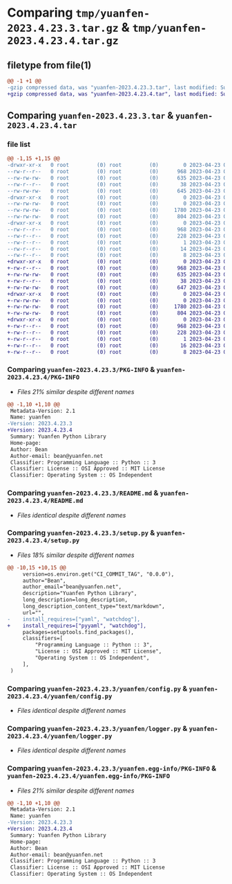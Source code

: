 # Comparing `tmp/yuanfen-2023.4.23.3.tar.gz` & `tmp/yuanfen-2023.4.23.4.tar.gz`

## filetype from file(1)

```diff
@@ -1 +1 @@
-gzip compressed data, was "yuanfen-2023.4.23.3.tar", last modified: Sun Apr 23 08:29:59 2023, max compression
+gzip compressed data, was "yuanfen-2023.4.23.4.tar", last modified: Sun Apr 23 08:36:41 2023, max compression
```

## Comparing `yuanfen-2023.4.23.3.tar` & `yuanfen-2023.4.23.4.tar`

### file list

```diff
@@ -1,15 +1,15 @@
-drwxr-xr-x   0 root         (0) root         (0)        0 2023-04-23 08:29:59.955958 yuanfen-2023.4.23.3/
--rw-r--r--   0 root         (0) root         (0)      968 2023-04-23 08:29:59.954958 yuanfen-2023.4.23.3/PKG-INFO
--rw-rw-rw-   0 root         (0) root         (0)      635 2023-04-23 08:17:06.000000 yuanfen-2023.4.23.3/README.md
--rw-r--r--   0 root         (0) root         (0)       38 2023-04-23 08:29:59.955958 yuanfen-2023.4.23.3/setup.cfg
--rw-rw-rw-   0 root         (0) root         (0)      645 2023-04-23 08:17:06.000000 yuanfen-2023.4.23.3/setup.py
-drwxr-xr-x   0 root         (0) root         (0)        0 2023-04-23 08:29:59.953958 yuanfen-2023.4.23.3/yuanfen/
--rw-rw-rw-   0 root         (0) root         (0)        0 2023-04-23 08:29:59.000000 yuanfen-2023.4.23.3/yuanfen/__init__.py
--rw-rw-rw-   0 root         (0) root         (0)     1780 2023-04-23 08:17:06.000000 yuanfen-2023.4.23.3/yuanfen/config.py
--rw-rw-rw-   0 root         (0) root         (0)      804 2023-04-23 08:17:06.000000 yuanfen-2023.4.23.3/yuanfen/logger.py
-drwxr-xr-x   0 root         (0) root         (0)        0 2023-04-23 08:29:59.954958 yuanfen-2023.4.23.3/yuanfen.egg-info/
--rw-r--r--   0 root         (0) root         (0)      968 2023-04-23 08:29:59.000000 yuanfen-2023.4.23.3/yuanfen.egg-info/PKG-INFO
--rw-r--r--   0 root         (0) root         (0)      228 2023-04-23 08:29:59.000000 yuanfen-2023.4.23.3/yuanfen.egg-info/SOURCES.txt
--rw-r--r--   0 root         (0) root         (0)        1 2023-04-23 08:29:59.000000 yuanfen-2023.4.23.3/yuanfen.egg-info/dependency_links.txt
--rw-r--r--   0 root         (0) root         (0)       14 2023-04-23 08:29:59.000000 yuanfen-2023.4.23.3/yuanfen.egg-info/requires.txt
--rw-r--r--   0 root         (0) root         (0)        8 2023-04-23 08:29:59.000000 yuanfen-2023.4.23.3/yuanfen.egg-info/top_level.txt
+drwxr-xr-x   0 root         (0) root         (0)        0 2023-04-23 08:36:41.216824 yuanfen-2023.4.23.4/
+-rw-r--r--   0 root         (0) root         (0)      968 2023-04-23 08:36:41.216824 yuanfen-2023.4.23.4/PKG-INFO
+-rw-rw-rw-   0 root         (0) root         (0)      635 2023-04-23 08:17:06.000000 yuanfen-2023.4.23.4/README.md
+-rw-r--r--   0 root         (0) root         (0)       38 2023-04-23 08:36:41.216824 yuanfen-2023.4.23.4/setup.cfg
+-rw-rw-rw-   0 root         (0) root         (0)      647 2023-04-23 08:36:40.000000 yuanfen-2023.4.23.4/setup.py
+drwxr-xr-x   0 root         (0) root         (0)        0 2023-04-23 08:36:41.215824 yuanfen-2023.4.23.4/yuanfen/
+-rw-rw-rw-   0 root         (0) root         (0)        0 2023-04-23 08:36:40.000000 yuanfen-2023.4.23.4/yuanfen/__init__.py
+-rw-rw-rw-   0 root         (0) root         (0)     1780 2023-04-23 08:17:06.000000 yuanfen-2023.4.23.4/yuanfen/config.py
+-rw-rw-rw-   0 root         (0) root         (0)      804 2023-04-23 08:17:06.000000 yuanfen-2023.4.23.4/yuanfen/logger.py
+drwxr-xr-x   0 root         (0) root         (0)        0 2023-04-23 08:36:41.215824 yuanfen-2023.4.23.4/yuanfen.egg-info/
+-rw-r--r--   0 root         (0) root         (0)      968 2023-04-23 08:36:41.000000 yuanfen-2023.4.23.4/yuanfen.egg-info/PKG-INFO
+-rw-r--r--   0 root         (0) root         (0)      228 2023-04-23 08:36:41.000000 yuanfen-2023.4.23.4/yuanfen.egg-info/SOURCES.txt
+-rw-r--r--   0 root         (0) root         (0)        1 2023-04-23 08:36:41.000000 yuanfen-2023.4.23.4/yuanfen.egg-info/dependency_links.txt
+-rw-r--r--   0 root         (0) root         (0)       16 2023-04-23 08:36:41.000000 yuanfen-2023.4.23.4/yuanfen.egg-info/requires.txt
+-rw-r--r--   0 root         (0) root         (0)        8 2023-04-23 08:36:41.000000 yuanfen-2023.4.23.4/yuanfen.egg-info/top_level.txt
```

### Comparing `yuanfen-2023.4.23.3/PKG-INFO` & `yuanfen-2023.4.23.4/PKG-INFO`

 * *Files 21% similar despite different names*

```diff
@@ -1,10 +1,10 @@
 Metadata-Version: 2.1
 Name: yuanfen
-Version: 2023.4.23.3
+Version: 2023.4.23.4
 Summary: Yuanfen Python Library
 Home-page: 
 Author: Bean
 Author-email: bean@yuanfen.net
 Classifier: Programming Language :: Python :: 3
 Classifier: License :: OSI Approved :: MIT License
 Classifier: Operating System :: OS Independent
```

### Comparing `yuanfen-2023.4.23.3/README.md` & `yuanfen-2023.4.23.4/README.md`

 * *Files identical despite different names*

### Comparing `yuanfen-2023.4.23.3/setup.py` & `yuanfen-2023.4.23.4/setup.py`

 * *Files 18% similar despite different names*

```diff
@@ -10,15 +10,15 @@
     version=os.environ.get("CI_COMMIT_TAG", "0.0.0"),
     author="Bean",
     author_email="bean@yuanfen.net",
     description="Yuanfen Python Library",
     long_description=long_description,
     long_description_content_type="text/markdown",
     url="",
-    install_requires=["yaml", "watchdog"],
+    install_requires=["pyyaml", "watchdog"],
     packages=setuptools.find_packages(),
     classifiers=[
         "Programming Language :: Python :: 3",
         "License :: OSI Approved :: MIT License",
         "Operating System :: OS Independent",
     ],
 )
```

### Comparing `yuanfen-2023.4.23.3/yuanfen/config.py` & `yuanfen-2023.4.23.4/yuanfen/config.py`

 * *Files identical despite different names*

### Comparing `yuanfen-2023.4.23.3/yuanfen/logger.py` & `yuanfen-2023.4.23.4/yuanfen/logger.py`

 * *Files identical despite different names*

### Comparing `yuanfen-2023.4.23.3/yuanfen.egg-info/PKG-INFO` & `yuanfen-2023.4.23.4/yuanfen.egg-info/PKG-INFO`

 * *Files 21% similar despite different names*

```diff
@@ -1,10 +1,10 @@
 Metadata-Version: 2.1
 Name: yuanfen
-Version: 2023.4.23.3
+Version: 2023.4.23.4
 Summary: Yuanfen Python Library
 Home-page: 
 Author: Bean
 Author-email: bean@yuanfen.net
 Classifier: Programming Language :: Python :: 3
 Classifier: License :: OSI Approved :: MIT License
 Classifier: Operating System :: OS Independent
```

